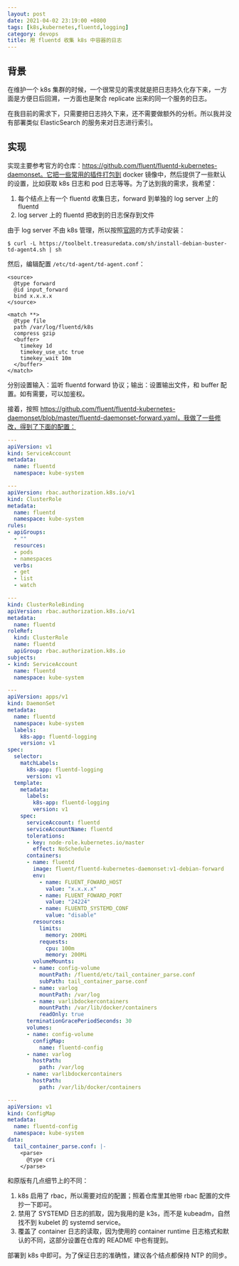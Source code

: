 ```yaml
---
layout: post
date: 2021-04-02 23:19:00 +0800
tags: [k8s,kubernetes,fluentd,logging]
category: devops
title: 用 fluentd 收集 k8s 中容器的日志
---
```


## 背景

在维护一个 k8s 集群的时候，一个很常见的需求就是把日志持久化存下来，一方面是方便日后回溯，一方面也是聚合 replicate 出来的同一个服务的日志。

在我目前的需求下，只需要把日志持久下来，还不需要做额外的分析。所以我并没有部署类似 ElasticSearch 的服务来对日志进行索引。

## 实现

实现主要参考官方的仓库：https://github.com/fluent/fluentd-kubernetes-daemonset。它把一些常用的插件打包到 docker 镜像中，然后提供了一些默认的设置，比如获取 k8s 日志和 pod 日志等等。为了达到我的需求，我希望：

1. 每个结点上有一个 fluentd 收集日志，forward 到单独的 log server 上的 fluentd
2. log server 上的 fluentd 把收到的日志保存到文件

由于 log server 不由 k8s 管理，所以按照[官网](https://docs.fluentd.org/installation/install-by-deb)的方式手动安装：

```shell
$ curl -L https://toolbelt.treasuredata.com/sh/install-debian-buster-td-agent4.sh | sh
```

然后，编辑配置 `/etc/td-agent/td-agent.conf`：

```shell
<source>
  @type forward
  @id input_forward
  bind x.x.x.x
</source>

<match **>
  @type file
  path /var/log/fluentd/k8s
  compress gzip
  <buffer>
    timekey 1d
    timekey_use_utc true
    timekey_wait 10m
  </buffer>
</match>
```

分别设置输入：监听 fluentd forward 协议；输出：设置输出文件，和 buffer 配置。如有需要，可以加鉴权。

接着，按照 https://github.com/fluent/fluentd-kubernetes-daemonset/blob/master/fluentd-daemonset-forward.yaml，我做了一些修改，得到了下面的配置：

```yaml
---
apiVersion: v1
kind: ServiceAccount
metadata:
  name: fluentd
  namespace: kube-system

---
apiVersion: rbac.authorization.k8s.io/v1
kind: ClusterRole
metadata:
  name: fluentd
  namespace: kube-system
rules:
- apiGroups:
  - ""
  resources:
  - pods
  - namespaces
  verbs:
  - get
  - list
  - watch

---
kind: ClusterRoleBinding
apiVersion: rbac.authorization.k8s.io/v1
metadata:
  name: fluentd
roleRef:
  kind: ClusterRole
  name: fluentd
  apiGroup: rbac.authorization.k8s.io
subjects:
- kind: ServiceAccount
  name: fluentd
  namespace: kube-system

---
apiVersion: apps/v1
kind: DaemonSet
metadata:
  name: fluentd
  namespace: kube-system
  labels:
    k8s-app: fluentd-logging
    version: v1
spec:
  selector:
    matchLabels:
      k8s-app: fluentd-logging
      version: v1
  template:
    metadata:
      labels:
        k8s-app: fluentd-logging
        version: v1
    spec:
      serviceAccount: fluentd
      serviceAccountName: fluentd
      tolerations:
      - key: node-role.kubernetes.io/master
        effect: NoSchedule
      containers:
      - name: fluentd
        image: fluent/fluentd-kubernetes-daemonset:v1-debian-forward
        env:
          - name: FLUENT_FOWARD_HOST
            value: "x.x.x.x"
          - name: FLUENT_FOWARD_PORT
            value: "24224"
          - name: FLUENTD_SYSTEMD_CONF
            value: "disable"
        resources:
          limits:
            memory: 200Mi
          requests:
            cpu: 100m
            memory: 200Mi
        volumeMounts:
        - name: config-volume
          mountPath: /fluentd/etc/tail_container_parse.conf
          subPath: tail_container_parse.conf
        - name: varlog
          mountPath: /var/log
        - name: varlibdockercontainers
          mountPath: /var/lib/docker/containers
          readOnly: true
      terminationGracePeriodSeconds: 30
      volumes:
      - name: config-volume
        configMap:
          name: fluentd-config
      - name: varlog
        hostPath:
          path: /var/log
      - name: varlibdockercontainers
        hostPath:
          path: /var/lib/docker/containers

---
apiVersion: v1
kind: ConfigMap
metadata:
  name: fluentd-config
  namespace: kube-system
data:
  tail_container_parse.conf: |-
    <parse>
      @type cri
    </parse>
```

和原版有几点细节上的不同：

1. k8s 启用了 rbac，所以需要对应的配置；照着仓库里其他带 rbac 配置的文件抄一下即可。
2. 禁用了 SYSTEMD 日志的抓取，因为我用的是 k3s，而不是 kubeadm，自然找不到 kubelet 的 systemd service。
3. 覆盖了 container 日志的读取，因为使用的 container runtime 日志格式和默认的不同，这部分设置在仓库的 README 中也有提到。

部署到 k8s 中即可。为了保证日志的准确性，建议各个结点都保持 NTP 的同步。
